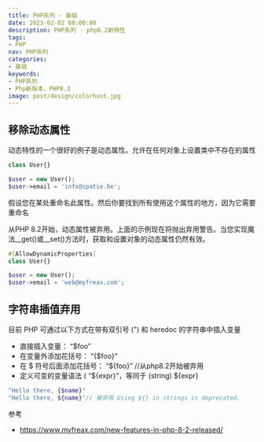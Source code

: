 ```yaml
---
title: PHP系列 - 基础
date: 2023-02-02 08:00:00
description: PHP系列 - php8.2新特性
tags:
- PHP
nav: PHP系列
categories:
- 基础
keywords:
- PHP系列
- Php新版本、PHP8.3
image: post/design/colorhunt.jpg
---
```


## 移除动态属性
动态特性的一个很好的例子是动态属性。允许在任何对象上设置类中不存在的属性
```php
class User{}

$user = new User();
$user->email = 'info@spatie.be';
```

假设您在某处重命名此属性。然后你要找到所有使用这个属性的地方，因为它需要重命名

从PHP 8.2开始，动态属性被弃用。上面的示例现在将抛出弃用警告。当您实现魔法__get()或__set()方法时，获取和设置对象的动态属性仍然有效。
```php
#[AllowDynamicProperties]
class User{}

$user = new User();
$user->email = 'web@myfreax.com';
```

## 字符串插值弃用
目前 PHP 可通过以下方式在带有双引号 (") 和 heredoc 的字符串中插入变量
- 直接插入变量： “$foo”
- 在变量外添加花括号： “{$foo}”
- 在 $ 符号后面添加花括号： “${foo}” //从php8.2开始被弃用
- 定义可变的变量语法 ( “${expr}”，等同于 (string) ${expr}

```php
"Hello there, {$name}"
"Hello there, ${name}"// 被弃用 Using ${} in strings is deprecated.
```


参考
- https://www.myfreax.com/new-features-in-php-8-2-released/